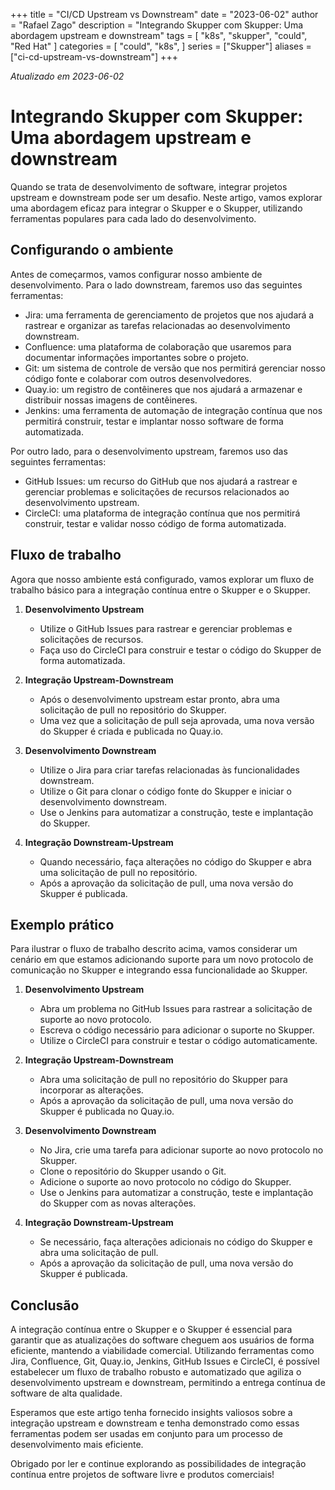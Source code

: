 +++
title = "CI/CD Upstream vs Downstream"
date = "2023-06-02"
author = "Rafael Zago"
description = "Integrando Skupper com Skupper: Uma abordagem upstream e downstream"
tags = [
    "k8s",
    "skupper",
    "could",
    "Red Hat"
]
categories = [
    "could",
    "k8s",
]
series = ["Skupper"]
aliases = ["ci-cd-upstream-vs-downstream"]
+++

_Atualizado em 2023-06-02_

# Integrando Skupper com Skupper: Uma abordagem upstream e downstream

Quando se trata de desenvolvimento de software, integrar projetos upstream e downstream pode ser um desafio. Neste artigo, vamos explorar uma abordagem eficaz para integrar o Skupper e o Skupper, utilizando ferramentas populares para cada lado do desenvolvimento.

## Configurando o ambiente

Antes de começarmos, vamos configurar nosso ambiente de desenvolvimento. Para o lado downstream, faremos uso das seguintes ferramentas:

- Jira: uma ferramenta de gerenciamento de projetos que nos ajudará a rastrear e organizar as tarefas relacionadas ao desenvolvimento downstream.
- Confluence: uma plataforma de colaboração que usaremos para documentar informações importantes sobre o projeto.
- Git: um sistema de controle de versão que nos permitirá gerenciar nosso código fonte e colaborar com outros desenvolvedores.
- Quay.io: um registro de contêineres que nos ajudará a armazenar e distribuir nossas imagens de contêineres.
- Jenkins: uma ferramenta de automação de integração contínua que nos permitirá construir, testar e implantar nosso software de forma automatizada.

Por outro lado, para o desenvolvimento upstream, faremos uso das seguintes ferramentas:

- GitHub Issues: um recurso do GitHub que nos ajudará a rastrear e gerenciar problemas e solicitações de recursos relacionados ao desenvolvimento upstream.
- CircleCI: uma plataforma de integração contínua que nos permitirá construir, testar e validar nosso código de forma automatizada.

## Fluxo de trabalho

Agora que nosso ambiente está configurado, vamos explorar um fluxo de trabalho básico para a integração contínua entre o Skupper e o Skupper.

1. **Desenvolvimento Upstream**
   
   - Utilize o GitHub Issues para rastrear e gerenciar problemas e solicitações de recursos.
   - Faça uso do CircleCI para construir e testar o código do Skupper de forma automatizada.

2. **Integração Upstream-Downstream**
   
   - Após o desenvolvimento upstream estar pronto, abra uma solicitação de pull no repositório do Skupper.
   - Uma vez que a solicitação de pull seja aprovada, uma nova versão do Skupper é criada e publicada no Quay.io.

3. **Desenvolvimento Downstream**
   
   - Utilize o Jira para criar tarefas relacionadas às funcionalidades downstream.
   - Utilize o Git para clonar o código fonte do Skupper e iniciar o desenvolvimento downstream.
   - Use o Jenkins para automatizar a construção, teste e implantação do Skupper.

4. **Integração Downstream-Upstream**
   
   - Quando necessário, faça alterações no código do Skupper e abra uma solicitação de pull no repositório.
   - Após a aprovação da solicitação de pull, uma nova versão do Skupper é publicada.

## Exemplo prático

Para ilustrar o fluxo de trabalho descrito acima, vamos considerar um cenário em que estamos adicionando suporte para um novo protocolo de comunicação no Skupper e integrando essa funcionalidade ao Skupper.

1. **Desenvolvimento Upstream**
   
   - Abra um problema no GitHub Issues para rastrear a solicitação de suporte ao novo protocolo.
   - Escreva o código necessário para adicionar o suporte no Skupper.
   - Utilize o CircleCI para construir e testar o código automaticamente.

2. **Integração Upstream-Downstream**
   
   - Abra uma solicitação de pull no repositório do Skupper para incorporar as alterações.
   - Após a aprovação da solicitação de pull, uma nova versão do Skupper é publicada no Quay.io.

3. **Desenvolvimento Downstream**
   
   - No Jira, crie uma tarefa para adicionar suporte ao novo protocolo no Skupper.
   - Clone o repositório do Skupper usando o Git.
   - Adicione o suporte ao novo protocolo no código do Skupper.
   - Use o Jenkins para automatizar a construção, teste e implantação do Skupper com as novas alterações.

4. **Integração Downstream-Upstream**
   
   - Se necessário, faça alterações adicionais no código do Skupper e abra uma solicitação de pull.
   - Após a aprovação da solicitação de pull, uma nova versão do Skupper é publicada.

## Conclusão

A integração contínua entre o Skupper e o Skupper é essencial para garantir que as atualizações do software cheguem aos usuários de forma eficiente, mantendo a viabilidade comercial. Utilizando ferramentas como Jira, Confluence, Git, Quay.io, Jenkins, GitHub Issues e CircleCI, é possível estabelecer um fluxo de trabalho robusto e automatizado que agiliza o desenvolvimento upstream e downstream, permitindo a entrega contínua de software de alta qualidade.

Esperamos que este artigo tenha fornecido insights valiosos sobre a integração upstream e downstream e tenha demonstrado como essas ferramentas podem ser usadas em conjunto para um processo de desenvolvimento mais eficiente.

Obrigado por ler e continue explorando as possibilidades de integração contínua entre projetos de software livre e produtos comerciais!

